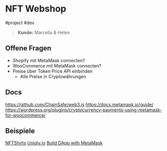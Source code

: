 # NFT Webshop
#project #dev 
> **Kunde:** Marcella & Helen

## Offene Fragen
- Shopify mit MetaMask connecten?
- WooCommerce mit MetaMask connecten?
- Preise über Token Price API einbinden
	- Alle Preise in Cryptowährungen

## Docs
https://github.com/ChainSafe/web3.js
https://docs.metamask.io/guide/
https://wordpress.org/plugins/cryptocurrency-payments-using-metamask-for-woocommerce/

## Beispiele
[NFTShirts](https://nftshirts.com/create)
[Uniqly.io](https://www.uniqly.io/)
[Build DApp with MetaMask](https://www.crowdbotics.com/blog/a-complete-guide-to-building-ethereum-dapps-with-metamask)